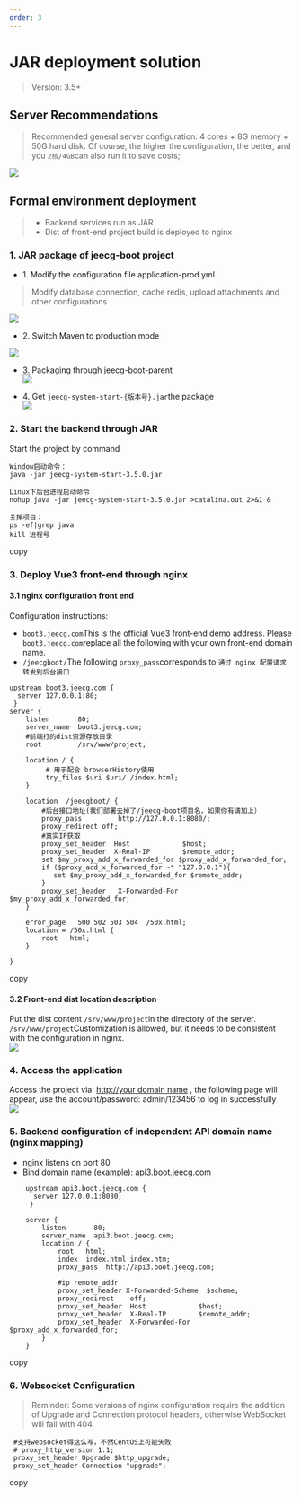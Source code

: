 ```yaml
---
order: 3
---
```


# JAR deployment solution

> Version: 3.5+

## Server Recommendations

> Recommended general server configuration: 4 cores + 8G memory + 50G hard disk. Of course, the higher the configuration, the better, and you `2核/4GB`can also run it to save costs;

![](/images/0f4b17b85f681aeccc0ef2e98c1c06b212802453dc973eae63092fa72f2e89db.png)

## Formal environment deployment

> - Backend services run as JAR
> - Dist of front-end project build is deployed to nginx

### 1\. JAR package of jeecg-boot project

- 1\. Modify the configuration file application-prod.yml

> Modify database connection, cache redis, upload attachments and other configurations

![](/images/image_1687780472229.png)

- 2\. Switch Maven to production mode

![](/images/cc83eeaeae887419bf58dde5eb93d5b266c9ad1d8af9f5664358c54ca7d0b014.png)

- 3\. Packaging through jeecg-boot-parent  
  ![](/images/6cb202b500ab0a4cb2998ab219be3344499c7bd41820e136f2a7d294ab5d244b.png)

- 4\. Get `jeecg-system-start-{版本号}.jar`the package  
  ![](/images/2f6223dba4f38a0965255597ec413430ee94daa2224b67de888ec41de498bba1.png)

### 2\. Start the backend through JAR

Start the project by command

```
Window启动命令：
java -jar jeecg-system-start-3.5.0.jar

Linux下后台进程启动命令：
nohup java -jar jeecg-system-start-3.5.0.jar >catalina.out 2>&1 &

关掉项目：
ps -ef|grep java
kill 进程号
```

copy

### 3\. Deploy Vue3 front-end through nginx

#### 3.1 nginx configuration front end

Configuration instructions:

- `boot3.jeecg.com`This is the official Vue3 front-end demo address. Please `boot3.jeecg.com`replace all the following with your own front-end domain name.
- `/jeecgboot/`The following `proxy_pass`corresponds to `通过 nginx 配置请求转发到后台接口`

```
upstream boot3.jeecg.com {
  server 127.0.0.1:80;
 }
server {
    listen       80;
    server_name  boot3.jeecg.com;
    #前端打的dist资源存放目录
    root		 /srv/www/project;

    location / {
         # 用于配合 browserHistory使用
		 try_files $uri $uri/ /index.html;
    }

	location  /jeecgboot/ {
		#后台接口地址(我们部署去掉了/jeecg-boot项目名，如果你有请加上）
		proxy_pass         http://127.0.0.1:8080/;
		proxy_redirect off;
		#真实IP获取
		proxy_set_header  Host             $host;
		proxy_set_header  X-Real-IP        $remote_addr;
		set $my_proxy_add_x_forwarded_for $proxy_add_x_forwarded_for;
		if ($proxy_add_x_forwarded_for ~* "127.0.0.1"){
		   set $my_proxy_add_x_forwarded_for $remote_addr;
		}
		proxy_set_header   X-Forwarded-For $my_proxy_add_x_forwarded_for;
    }

    error_page   500 502 503 504  /50x.html;
    location = /50x.html {
        root   html;
    }

}
```

copy

#### 3.2 Front-end dist location description

Put the dist content `/srv/www/project`in the directory of the server.  
`/srv/www/project`Customization is allowed, but it needs to be consistent with the configuration in nginx.  
![](/images/77383b7c78c604df3ed97e97035a43d80620d3c63b6ddde292ccfb08a36361e3.png)

### 4\. Access the application

Access the project via: [http://your domain name](#!) , the following page will appear, use the account/password: admin/123456 to log in successfully  
![](/images/image_1681395890291.png)

### 5\. Backend configuration of independent API domain name (nginx mapping)

- nginx listens on port 80
- Bind domain name (example): api3.boot.jeecg.com

```
    upstream api3.boot.jeecg.com {
      server 127.0.0.1:8080;
     }

    server {
        listen       80;
        server_name  api3.boot.jeecg.com;
        location / {
            root   html;
            index  index.html index.htm;
			proxy_pass  http://api3.boot.jeecg.com;

			#ip remote_addr
			proxy_set_header X-Forwarded-Scheme  $scheme;
			proxy_redirect    off;
			proxy_set_header  Host             $host;
			proxy_set_header  X-Real-IP        $remote_addr;
			proxy_set_header  X-Forwarded-For  $proxy_add_x_forwarded_for;
        }
    }
```

copy

### 6\. Websocket Configuration

> Reminder: Some versions of nginx configuration require the addition of Upgrade and Connection protocol headers, otherwise WebSocket will fail with 404.

```
 #支持websocket得这么写，不然CentOS上可能失败
 # proxy_http_version 1.1;
 proxy_set_header Upgrade $http_upgrade;
 proxy_set_header Connection "upgrade";
```

copy
